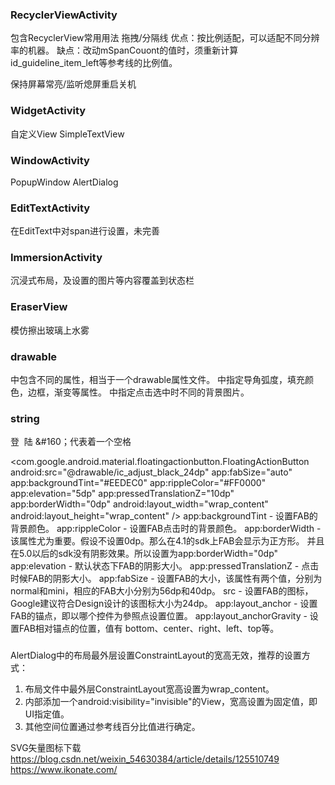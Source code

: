 ### RecyclerViewActivity
包含RecyclerView常用用法
拖拽/分隔线
优点：按比例适配，可以适配不同分辨率的机器。
缺点：改动mSpanCouont的值时，须重新计算id_guideline_item_left等参考线的比例值。

保持屏幕常亮/监听熄屏重启关机

### WidgetActivity
自定义View
SimpleTextView

### WindowActivity
PopupWindow
AlertDialog

### EditTextActivity
在EditText中对span进行设置，未完善

### ImmersionActivity
沉浸式布局，及设置的图片等内容覆盖到状态栏

### EraserView
模仿擦出玻璃上水雾

### drawable
<layer-list>中包含不同的<item>属性，<item>相当于一个drawable属性文件。
<shape>中指定导角弧度，填充颜色，边框，渐变等属性。
<selector>中指定点击选中时不同的背景图片。

### string
<string name="login">登&#160;&#160;陆</string>
&#160；代表着一个空格

<com.google.android.material.floatingactionbutton.FloatingActionButton
    android:src="@drawable/ic_adjust_black_24dp"
    app:fabSize="auto"
    app:backgroundTint="#EEDEC0"
    app:rippleColor="#FF0000"
    app:elevation="5dp"
    app:pressedTranslationZ="10dp"
    app:borderWidth="0dp"
    android:layout_width="wrap_content"
    android:layout_height="wrap_content" />
app:backgroundTint - 设置FAB的背景颜色。
app:rippleColor - 设置FAB点击时的背景颜色。
app:borderWidth - 该属性尤为重要。假设不设置0dp。那么在4.1的sdk上FAB会显示为正方形。
并且在5.0以后的sdk没有阴影效果。所以设置为app:borderWidth="0dp"
app:elevation - 默认状态下FAB的阴影大小。
app:pressedTranslationZ - 点击时候FAB的阴影大小。
app:fabSize - 设置FAB的大小，该属性有两个值，分别为normal和mini，相应的FAB大小分别为56dp和40dp。
src - 设置FAB的图标，Google建议符合Design设计的该图标大小为24dp。
app:layout_anchor - 设置FAB的锚点，即以哪个控件为參照点设置位置。
app:layout_anchorGravity - 设置FAB相对锚点的位置，值有 bottom、center、right、left、top等。

### 
AlertDialog中的布局最外层设置ConstraintLayout的宽高无效，推荐的设置方式：
1. 布局文件中最外层ConstraintLayout宽高设置为wrap_content。
2. 内部添加一个android:visibility="invisible"的View，宽高设置为固定值，即UI指定值。
3. 其他空间位置通过参考线百分比值进行确定。

SVG矢量图标下载
https://blog.csdn.net/weixin_54630384/article/details/125510749
https://www.ikonate.com/
